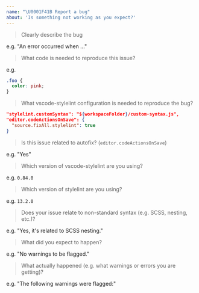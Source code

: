 ```yaml
---
name: "\U0001F41B Report a bug"
about: 'Is something not working as you expect?'
---
```


<!-- Please answer the following. We close issues that don't. -->

> Clearly describe the bug

e.g. "An error occurred when ..."

> What code is needed to reproduce this issue?

e.g.

```css
.foo {
  color: pink;
}
```

> What vscode-stylelint configuration is needed to reproduce the bug?

```json
"stylelint.customSyntax": "${workspaceFolder}/custom-syntax.js",
"editor.codeActionsOnSave": {
  "source.fixAll.stylelint": true
}
```

> Is this issue related to autofix? (`editor.codeActionsOnSave`)

e.g. "Yes"

> Which version of vscode-stylelint are you using?

e.g. `0.84.0`

> Which version of stylelint are you using?

e.g. `13.2.0`

> Does your issue relate to non-standard syntax (e.g. SCSS, nesting, etc.)?

e.g. "Yes, it's related to SCSS nesting."

> What did you expect to happen?

e.g. "No warnings to be flagged."

> What actually happened (e.g. what warnings or errors you are getting)?

e.g. "The following warnings were flagged:"

<!-- If the bug can be reproduced using the stylelint CLI, e.g. `npx stylelint "src/**/*.css"`, please create the issue in the stylelint issue tracker (https://github.com/stylelint/stylelint/issues/new?template=REPORT_A_BUG.md) instead. -->
